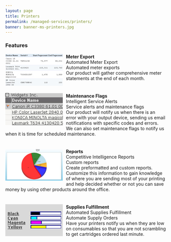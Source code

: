 ```yaml
---
layout: page
title: Printers
permalink: /managed-services/printers/
banner: banner-ms-printers.jpg
---
```


### Features
<div style="padding-bottom:10px"><img src="/images/meter.jpg" style="float:left;padding:0 10px 10px 0" />
  <p style="vertical-align:top"><strong>Meter Export</strong>
    <br />Automated Meter Export
    <br />Automated meter exports
    <br />Our product will gather comprehensive meter statements at the end of each month.
  </p>
</div>
<div style="clear:both;padding-bottom:10px"><img src="/images/maintenance.jpg" style="float:left;padding:0 10px 10px 0" />
  <p><strong>Maintenance Flags</strong>
    <br />Intelligent Service Alerts
    <br />Service alerts and maintenance flags
    <br />Our product will notify us when there is an error with your output device, sending us email notifications with specific codes and errors. We can also set maintenance flags to notify us when it is time for scheduled maintenance.
  </p>
</div>
<div style="clear:both;padding-bottom:10px"><img src="/images/reports.jpg" style="float:left;padding:0 10px 10px 0" />
  <p><strong>Reports</strong>
    <br />Competitive Intelligence Reports
    <br />Custom reports
    <br />Create preformatted and custom reports. Customize this information to gain knowledge of where you are sending most of your printing and help decided whether or not you can save money by using other products around the office.
  </p>
</div>
<div style="clear:both;padding-bottom:10px"><img src="/images/supplies.jpg" style="float:left;padding:0 10px 10px 0" />
  <p><strong>Supplies Fulfillment</strong>
    <br />Automated Supplies Fulfillment
    <br />Automate Supply Orders
    <br />Have your printers notify us when they are low on consumables so that you are not scrambling to get cartridges ordered last minute.
  </p>
</div>
